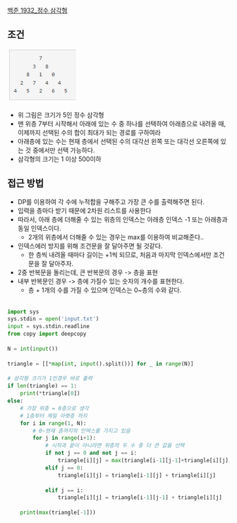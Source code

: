 
[백준 1932_정수 삼각형](https://www.acmicpc.net/problem/1932)



## 조건

![](assets/Pasted%20image%2020221208184756.png)

- 위 그림은 크기가 5인 정수 삼각형
- 맨 위층 7부터 시작해서 아래에 있는 수 중 하나를 선택하여 아래층으로 내려올 때, 이제까지 선택된 수의 합이 최대가 되는 경로를 구하여라
- 아래층에 있는 수는 현재 층에서 선택된 수의 대각선 왼쪽 또는 대각선 오른쪽에 있는 것 중에서만 선택 가능하다.
- 삼각형의 크기는 1 이상 500이하



## 접근 방법

- DP를 이용하여 각 수에 누적합을 구해주고 가장 큰 수를 출력해주면 된다.
- 입력을 층마다 받기 때문에 2차원 리스트를 사용한다
- 따라서, 아래 층에 더해줄 수 있는 위층의 인덱스는 아래층 인덱스 -1 또는 아래층과 동일 인덱스이다.
	- 2개의 위층에서 더해줄 수 있는 경우는 max를 이용하여 비교해준다..
- 인덱스에러 방지를 위해 조건문을 잘 달아주면 될 것같다.
	- 한 층씩 내려올 때마다 길이는 +1씩 되므로, 처음과 마지막 인덱스에서만 조건문을 잘 달아주자.
- 2중 반복문을 돌리는데, 큰 반복문의 경우 -> 층을 표현
- 내부 반복문인 경우 -> 층에 가질수 있는 숫자의 개수를 표현한다. 
	- 층 + 1개의 수를 가질 수 있으며 인덱스는 0~층의 수와 같다.


```python

import sys  
sys.stdin = open('input.txt')  
input = sys.stdin.readline  
from copy import deepcopy  
  
N = int(input())  
  
triangle = [[*map(int, input().split())] for _ in range(N)]  
  
# 삼각형 크기가 1인경우 바로 출력  
if len(triangle) == 1:  
    print(*triangle[0])  
else:  
    # 가장 위층 = 0층으로 생각  
    # 1층부터 제일 아랫층 까지    
    for i in range(1, N):  
        # 0~현재 층까지의 인덱스를 가지고 있음  
        for j in range(i+1):  
            # 시작과 끝이 아니라면 위층의 두 수 중 더 큰 값을 선택  
            if not j == 0 and not j == i:  
                triangle[i][j] = max(triangle[i-1][j-1]+triangle[i][j], triangle[i-1][j] + triangle[i][j])  
            elif j == 0:  
                triangle[i][j] = triangle[i-1][j] + triangle[i][j]  
  
            elif j == i:  
                triangle[i][j] = triangle[i-1][j-1] + triangle[i][j]  
  
    print(max(triangle[-1]))
```